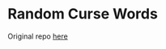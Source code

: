 Random Curse Words
==================

Original repo [here](https://github.com/reimertz/curse-words/)

